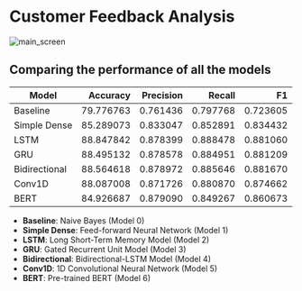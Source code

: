 # Customer Feedback Analysis

![main_screen](https://i.ibb.co/wFCwXgfv/customer.png)


## Comparing the performance of all the models

| Model         |   Accuracy | Precision |  Recall  |    F1    |
|---------------|-----------:|----------:|---------:|---------:|
| Baseline      | 79.776763  | 0.761436  | 0.797768 | 0.723605 |
| Simple Dense  | 85.289073  | 0.833047  | 0.852891 | 0.834432 |
| LSTM          | 88.847842  | 0.878399  | 0.888478 | 0.881060 |
| GRU           | 88.495132  | 0.878578  | 0.884951 | 0.881209 |
| Bidirectional | 88.564618  | 0.878972  | 0.885646 | 0.881670 |
| Conv1D        | 88.087008  | 0.871726  | 0.880870 | 0.874662 |
| BERT          | 84.926687  | 0.879090  | 0.849267 | 0.860673 |

- **Baseline**: Naive Bayes (Model 0)
- **Simple Dense**: Feed-forward Neural Network (Model 1)
- **LSTM**: Long Short-Term Memory Model (Model 2)
- **GRU**: Gated Recurrent Unit Model (Model 3)
- **Bidirectional**: Bidirectional-LSTM Model (Model 4)
- **Conv1D**: 1D Convolutional Neural Network (Model 5)
- **BERT**: Pre-trained BERT (Model 6)
